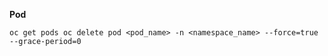 **Pod**

``
oc get pods
oc delete pod <pod_name> -n <namespace_name> --force=true --grace-period=0
``
